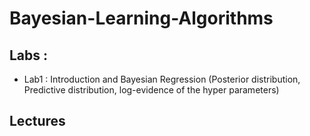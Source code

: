 # Bayesian-Learning-Algorithms

## Labs :
- Lab1 : Introduction and Bayesian Regression (Posterior distribution, Predictive distribution, log-evidence of the hyper parameters)

## Lectures 
